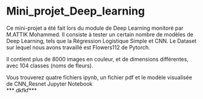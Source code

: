 # Mini_projet_Deep_learning

Ce mini-projet a été fait lors du module de Deep Learning monitoré par M.ATTIK Mohammed. Il consiste à tester un certain nombre de modèles de Deep Learning, tels que la Régression Logistique Simple et CNN. 
Le Dataset sur lequel nous avons travaillé est Flowers112 de Pytorch.

Il contient plus de 8000 images en couleur, et de dimensions différentes, avec 104 classes (noms de fleurs).

Vous trouverez quatre fichiers ipynb, un fichier pdf et le modèle visualisée de CNN_Resnet
Jupyter Notebook	
***	 dkfkf***

